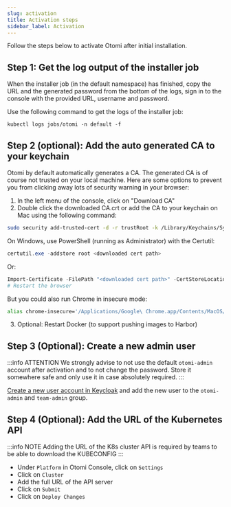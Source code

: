 ```yaml
---
slug: activation
title: Activation steps
sidebar_label: Activation
---
```


Follow the steps below to activate Otomi after initial installation.

## Step 1: Get the log output of the installer job

When the installer job (in the default namespace) has finished, copy the URL and the generated password from the bottom of the logs, sign in to the console with the provided URL, username and password.

Use the following command to get the logs of the installer job:

```
kubectl logs jobs/otomi -n default -f
```

## Step 2 (optional): Add the auto generated CA to your keychain

Otomi by default automatically generates a CA. The generated CA is of course not trusted on your local machine. Here are some options to prevent you from clicking away lots of security warning in your browser:

1. In the left menu of the console, click on "Download CA"
2. Double click the downloaded CA.crt or add the CA to your keychain on Mac using the following command:

```bash
sudo security add-trusted-cert -d -r trustRoot -k /Library/Keychains/System.keychain ~/Downloads/ca.crt
```

On Windows, use PowerShell (running as Administrator) with the Certutil:

```powershell
certutil.exe -addstore root <downloaded cert path>
```

Or:

```powershell
Import-Certificate -FilePath "<downloaded cert path>" -CertStoreLocation Cert:\LocalMachine\Root
# Restart the browser
```

But you could also run Chrome in insecure mode:

```bash
alias chrome-insecure='/Applications/Google\ Chrome.app/Contents/MacOS/Google\ Chrome --ignore-certificate-errors --ignore-urlfetcher-cert-requests &> /dev/null'
```

3. Optional: Restart Docker (to support pushing images to Harbor)


## Step 3 (Optional): Create a new admin user

:::info ATTENTION
We strongly advise to not use the default `otomi-admin` account after activation and to not change the password. Store it somewhere safe and only use it in case absolutely required.
:::

[Create a new user account in Keycloak](/docs/apps/keycloak#create-a-user-in-keycloak) and add the new user to the `otomi-admin` and `team-admin` group.

## Step 4 (Optional): Add the URL of the Kubernetes API

:::info NOTE
Adding the URL of the K8s cluster API is required by teams to be able to download the KUBECONFIG
:::

- Under `Platform` in Otomi Console, click on `Settings`
- Click on `Cluster`
- Add the full URL of the API server
- Click on `Submit`
- Click on `Deploy Changes`
